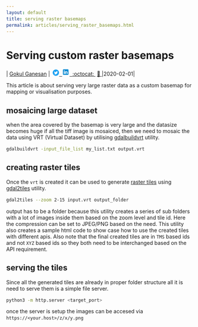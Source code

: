 ```yaml
---
layout: default
title: serving raster basemaps
permalink: articles/serving_raster_basemaps.html
---
```


# Serving custom raster basemaps

| [Gokul Ganesan](https://www.linkedin.com/in/gokul-ganesan/) | &nbsp;<a href="https://twitter.com/Fa7C0n"><img alt="SVG" src="/icons/Twitter_Social_Icon_Circle_Color.svg" width="17px" height="17px"> &nbsp;<a href="https://www.linkedin.com/in/gokul-ganesan/"><img alt="PNG" src="/icons/icons8-linkedin.svg" width="20px" height="20px"> &nbsp;[:octocat: ](https://github.com/Fa7C0n) &nbsp;[:email: ](mailto:gokulvganesan@gmail.com)|2020-02-01|

This article is about serving very large raster data as a custom basemap for mapping or visualisation purposes.

## mosaicing large dataset

when the area covered by the basemap is very large and the datasize becomes huge if all the tiff image is mosaiced, then we need to mosaic the data using VRT (Virtual Dataset) by utilising [gdalbuildvrt](https://gdal.org/programs/gdalbuildvrt.html) utility.

```bash
gdalbuildvrt -input_file_list my_list.txt output.vrt
```

## creating raster tiles

Once the `vrt` is created it can be used to generate [raster tiles](https://www.maptiler.com/google-maps-coordinates-tile-bounds-projection/) using [gdal2tiles](https://gdal.org/programs/gdal2tiles.html) utility.

```bash
gdal2tiles --zoom 2-15 input.vrt output_folder
```

output has to be a folder because this utility creates a series of sub folders with a lot of images inside them based on the zoom level and tile id. Here the compression can be set to JPEG/PNG based on the need. This utility also creates a sample html code to show case how to use the created tiles with different apis. Also note that the final created tiles are in `TMS` based ids and not `XYZ` based ids so they both need to be interchanged based on the API requirement.

## serving the tiles

Since all the generated tiles are already in proper folder structure all it is need to serve them is a simple file server.

```bash
python3 -m http.server <target_port>
```

once the server is setup the images can be accesed via `https://<your.host>/z/x/y.png`
